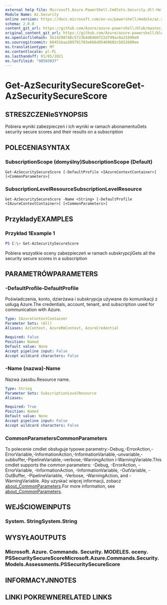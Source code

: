 ```yaml
---
external help file: Microsoft.Azure.PowerShell.Cmdlets.Security.dll-Help.xml
Module Name: Az.Security
online version: https://docs.microsoft.com/en-us/powershell/module/az.security/Get-AzSecuritySecureScore
schema: 2.0.0
content_git_url: https://github.com/Azure/azure-powershell/blob/master/src/Security/Security/help/Get-AzSecuritySecureScore.md
original_content_git_url: https://github.com/Azure/azure-powershell/blob/master/src/Security/Security/help/Get-AzSecuritySecureScore.md
ms.openlocfilehash: 5b14298f48c5723b4d84b0f22d799ac0a21699e0
ms.sourcegitcommit: 68451baa389791703e666d95469602c5652609ee
ms.translationtype: MT
ms.contentlocale: pl-PL
ms.lasthandoff: 01/05/2021
ms.locfileid: "98503037"
---
```

# <span data-ttu-id="3b110-101">Get-AzSecuritySecureScore</span><span class="sxs-lookup"><span data-stu-id="3b110-101">Get-AzSecuritySecureScore</span></span>

## <span data-ttu-id="3b110-102">STRESZCZENIe</span><span class="sxs-lookup"><span data-stu-id="3b110-102">SYNOPSIS</span></span>
<span data-ttu-id="3b110-103">Pobiera wyniki zabezpieczeń i ich wyniki w ramach abonamentu</span><span class="sxs-lookup"><span data-stu-id="3b110-103">Gets security secure scores and their results on a subscription</span></span>

## <span data-ttu-id="3b110-104">POLECENIA</span><span class="sxs-lookup"><span data-stu-id="3b110-104">SYNTAX</span></span>

### <span data-ttu-id="3b110-105">SubscriptionScope (domyślny)</span><span class="sxs-lookup"><span data-stu-id="3b110-105">SubscriptionScope (Default)</span></span>
```
Get-AzSecuritySecureScore [-DefaultProfile <IAzureContextContainer>] [<CommonParameters>]
```

### <span data-ttu-id="3b110-106">SubscriptionLevelResource</span><span class="sxs-lookup"><span data-stu-id="3b110-106">SubscriptionLevelResource</span></span>
```
Get-AzSecuritySecureScore -Name <String> [-DefaultProfile <IAzureContextContainer>] [<CommonParameters>]
```

## <span data-ttu-id="3b110-107">Przykłady</span><span class="sxs-lookup"><span data-stu-id="3b110-107">EXAMPLES</span></span>

### <span data-ttu-id="3b110-108">Przykład 1</span><span class="sxs-lookup"><span data-stu-id="3b110-108">Example 1</span></span>
```powershell
PS C:\> Get-AzSecuritySecureScore
```

<span data-ttu-id="3b110-109">Pobiera wszystkie oceny zabezpieczeń w ramach subskrypcji</span><span class="sxs-lookup"><span data-stu-id="3b110-109">Gets all the security secure scores in a subscription</span></span>

## <span data-ttu-id="3b110-110">PARAMETRÓW</span><span class="sxs-lookup"><span data-stu-id="3b110-110">PARAMETERS</span></span>

### <span data-ttu-id="3b110-111">-DefaultProfile</span><span class="sxs-lookup"><span data-stu-id="3b110-111">-DefaultProfile</span></span>
<span data-ttu-id="3b110-112">Poświadczenia, konto, dzierżawa i subskrypcja używane do komunikacji z usługą Azure.</span><span class="sxs-lookup"><span data-stu-id="3b110-112">The credentials, account, tenant, and subscription used for communication with Azure.</span></span>

```yaml
Type: IAzureContextContainer
Parameter Sets: (All)
Aliases: AzContext, AzureRmContext, AzureCredential

Required: False
Position: Named
Default value: None
Accept pipeline input: False
Accept wildcard characters: False
```

### <span data-ttu-id="3b110-113">-Name (nazwa)</span><span class="sxs-lookup"><span data-stu-id="3b110-113">-Name</span></span>
<span data-ttu-id="3b110-114">Nazwa zasobu.</span><span class="sxs-lookup"><span data-stu-id="3b110-114">Resource name.</span></span>

```yaml
Type: String
Parameter Sets: SubscriptionLevelResource
Aliases:

Required: True
Position: Named
Default value: None
Accept pipeline input: False
Accept wildcard characters: False
```

### <span data-ttu-id="3b110-115">CommonParameters</span><span class="sxs-lookup"><span data-stu-id="3b110-115">CommonParameters</span></span>
<span data-ttu-id="3b110-116">To polecenie cmdlet obsługuje typowe parametry:-Debug,-ErrorAction,-ErrorVariable,-InformationAction,-InformationVariable,-unvariable,-subbuffer,-PipelineVariable,-verbose,-WarningAction i-WarningVariable.</span><span class="sxs-lookup"><span data-stu-id="3b110-116">This cmdlet supports the common parameters: -Debug, -ErrorAction, -ErrorVariable, -InformationAction, -InformationVariable, -OutVariable, -OutBuffer, -PipelineVariable, -Verbose, -WarningAction, and -WarningVariable.</span></span> <span data-ttu-id="3b110-117">Aby uzyskać więcej informacji, zobacz [about_CommonParameters](http://go.microsoft.com/fwlink/?LinkID=113216).</span><span class="sxs-lookup"><span data-stu-id="3b110-117">For more information, see [about_CommonParameters](http://go.microsoft.com/fwlink/?LinkID=113216).</span></span>

## <span data-ttu-id="3b110-118">WEJŚCIOWE</span><span class="sxs-lookup"><span data-stu-id="3b110-118">INPUTS</span></span>

### <span data-ttu-id="3b110-119">System. String</span><span class="sxs-lookup"><span data-stu-id="3b110-119">System.String</span></span>

## <span data-ttu-id="3b110-120">WYSYŁA</span><span class="sxs-lookup"><span data-stu-id="3b110-120">OUTPUTS</span></span>

### <span data-ttu-id="3b110-121">Microsoft. Azure. Commands. Security. MODELES. oceny. PSSecuritySecureScore</span><span class="sxs-lookup"><span data-stu-id="3b110-121">Microsoft.Azure.Commands.Security.Models.Assessments.PSSecuritySecureScore</span></span>

## <span data-ttu-id="3b110-122">INFORMACYJN</span><span class="sxs-lookup"><span data-stu-id="3b110-122">NOTES</span></span>

## <span data-ttu-id="3b110-123">LINKI POKREWNE</span><span class="sxs-lookup"><span data-stu-id="3b110-123">RELATED LINKS</span></span>
